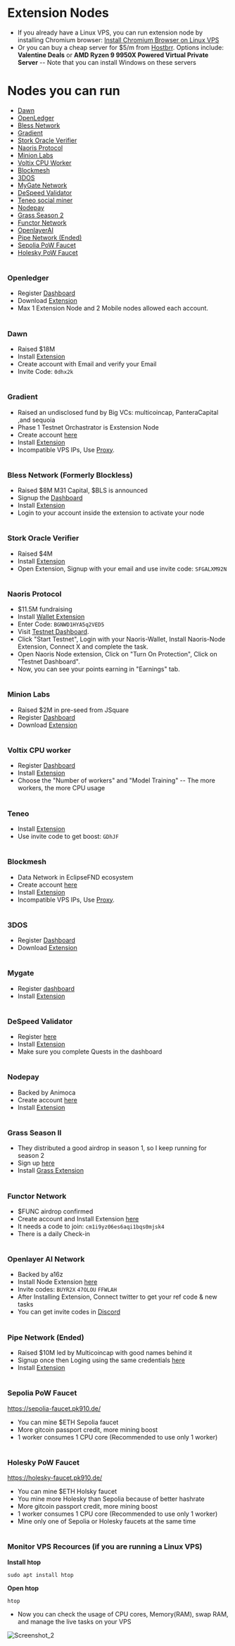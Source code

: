# Extension Nodes

* If you already have a Linux VPS, you can run extension node by installing Chromium browser: [Install Chromium Browser on Linux VPS](https://github.com/0xmoei/Install-Linux-Browser)
* Or you can buy a cheap server for $5/m from [Hostbrr](https://my.hostbrr.com/order/forms/a/NTMxNw==). Options include: **Valentine Deals** or **AMD Ryzen 9 9950X Powered Virtual Private Server** -- Note that you can install Windows on these servers

# Nodes you can run
* [Dawn](https://github.com/0xmoei/Extension-Nodes/blob/main/README.md#dawn)
* [OpenLedger](https://github.com/0xmoei/Extension-Nodes/blob/main/README.md#openledger)
* [Bless Network](https://github.com/0xmoei/Extension-Nodes/blob/main/README.md#bless-network-formerly-blockless)
* [Gradient](https://github.com/0xmoei/Extension-Nodes/blob/main/README.md#gradient)
* [Stork Oracle Verifier](https://github.com/0xmoei/Extension-Nodes/blob/main/README.md#stork-oracle-verifier)
* [Naoris Protocol](https://github.com/0xmoei/Extension-Nodes/blob/main/README.md#naoris-protocol)
* [Minion Labs](https://github.com/0xmoei/Extension-Nodes/blob/main/README.md#minion-labs)
* [Voltix CPU Worker](https://github.com/0xmoei/Extension-Nodes/blob/main/README.md#voltix-cpu-worker)
* [Blockmesh](https://github.com/0xmoei/Extension-Nodes/blob/main/README.md#blockmesh)
* [3DOS](https://github.com/0xmoei/Extension-Nodes/blob/main/README.md#3dos)
* [MyGate Network](https://github.com/0xmoei/Extension-Nodes/blob/main/README.md#mygate)
* [DeSpeed Validator](https://github.com/0xmoei/Extension-Nodes/blob/main/README.md#despeed-validator)
* [Teneo social miner](https://github.com/0xmoei/Extension-Nodes/blob/main/README.md#teneo)
* [Nodepay](https://github.com/0xmoei/Extension-Nodes/blob/main/README.md#nodepay)
* [Grass Season 2](https://github.com/0xmoei/Extension-Nodes/blob/main/README.md#grass-season-ii)
* [Functor Network](https://github.com/0xmoei/Extension-Nodes/blob/main/README.md#functor-network)
* [OpenlayerAI](https://github.com/0xmoei/Extension-Nodes/blob/main/README.md#openlayer-ai-network)
* [Pipe Network (Ended)](https://github.com/0xmoei/Extension-Nodes/blob/main/README.md#pipe-network)
* [Sepolia PoW Faucet](https://github.com/0xmoei/Extension-Nodes/blob/main/README.md#sepolia-pow-faucet)
* [Holesky PoW Faucet](https://github.com/0xmoei/Extension-Nodes/blob/main/README.md#holesky-pow-faucet)

#

### Openledger
* Register [Dashboard](https://testnet.openledger.xyz)
* Download [Extension](https://chromewebstore.google.com/detail/openledger-node/ekbbplmjjgoobhdlffmgeokalelnmjjc)
* Max 1 Extension Node and 2 Mobile nodes allowed each account.

#

### Dawn
* Raised $18M
* Install [Extension](https://chromewebstore.google.com/detail/dawn-validator-chrome-ext/fpdkjdnhkakefebpekbdhillbhonfjjp)
* Create account with Email and verify your Email
* Invite Code: `0dhx2k`

#

### Gradient
* Raised an undisclosed fund by Big VCs: multicoincap, PanteraCapital ,and sequoia
* Phase 1 Testnet Orchastrator is Exstension Node
* Create account [here](https://app.gradient.network/)
* Install [Extension](https://chromewebstore.google.com/detail/gradient-sentry-node/caacbgbklghmpodbdafajbgdnegacfmo)
* Incompatible VPS IPs, Use [Proxy](https://github.com/0xmoei/Install-Chromium-Linux-Browser/blob/main/README.md#install-proxy-on-chromium).

#

### Bless Network (Formerly Blockless)
* Raised $8M M31 Capital, $BLS is announced
* Signup the [Dashboard](https://bless.network/dashboard?ref=JGTHFQ)
* Install [Extension](https://chromewebstore.google.com/detail/bless/pljbjcehnhcnofmkdbjolghdcjnmekia)
* Login to your account inside the extension to activate your node

#

### Stork Oracle Verifier
* Raised $4M
* Install [Extension](https://chromewebstore.google.com/detail/stork-verify/knnliglhgkmlblppdejchidfihjnockl)
* Open Extension, Signup with your email and use invite code: `SFGALXM92N`

#

### Naoris Protocol
* $11.5M fundraising 
* Install [Wallet Extension](https://chromewebstore.google.com/detail/naoris-protocol-wallet/dbgibbbeebmbmmhmebogidfbfehejgfo?hl=en-GB&authuser=0)
* Enter Code: `BGNWD1HYA5q2VED5`
* Visit [Testnet Dashboard](https://naorisprotocol.network/testnet#how-it-works).
* Click "Start Testnet", Login with your Naoris-Wallet, Install Naoris-Node Extension, Connect X and complete the task.
* Open Naoris Node extension, Click on "Turn On Protection", Click on "Testnet Dashboard".
* Now, you can see your points earning in "Earnings" tab.

#

### Minion Labs
* Raised $2M in pre-seed from JSquare
* Register [Dashboard](https://app.minionlab.ai/?referralCode=yHqwjUSo)
* Download [Extension](https://www.minionlab.ai/download)


#

### Voltix CPU worker
* Register [Dashboard](https://voltix.ai/login?ref=OWS83)
* Install [Extension](https://chromewebstore.google.com/detail/voltix-built-for-ai-speci/dhffhdepkkepbcienheompkncklalogf?authuser=0&hl=en)
* Choose the "Number of workers" and "Model Training" -- The more workers, the more CPU usage

#

### Teneo
* Install [Extension](https://chromewebstore.google.com/detail/teneo-community-node/emcclcoaglgcpoognfiggmhnhgabppkm?authuser=0&hl=en)
* Use invite code to get boost: `GDhJF`

#

### Blockmesh
* Data Network in EclipseFND ecosystem
* Create account [here](https://app.blockmesh.xyz/register?invite_code=e0af8150-f715-4b0c-b19b-de6c07b8f413)
* Install [Extension](https://chromewebstore.google.com/detail/blockmesh-network/obfhoiefijlolgdmphcekifedagnkfjp)
* Incompatible VPS IPs, Use [Proxy](https://github.com/0xmoei/Install-Chromium-Linux-Browser/blob/main/README.md#install-proxy-on-chromium).

#

### 3DOS
* Register [Dashboard](https://dashboard.3dos.io/register?ref_code=88c840)
* Download [Extension](https://chromewebstore.google.com/detail/3dos-network/lpindahibbkakkdjifonckbhopdoaooe)


#

### Mygate
* Register [dashboard](https://app.mygate.network/login?code=MgaZin)
* Install [Extension](https://chromewebstore.google.com/detail/mygate-network-node/hajiimgolngmlbglaoheacnejbnnmoco?hl=en&pli=1)

#

### DeSpeed Validator
* Register [here
](https://app.despeed.net/register?ref=lyZh8xOzItge)
* Install [Extension](https://chromewebstore.google.com/detail/despeed-validator/ofpfdpleloiaaedjbfpocglfggbdpiem)
* Make sure you complete Quests in the dashboard

#

### Nodepay
* Backed by Animoca
* Create account [here](https://app.nodepay.ai/register?ref=eBGza9jaED3TeLV)
* Install [Extension](https://chromewebstore.google.com/detail/nodepay-extension/lgmpfmgeabnnlemejacfljbmonaomfmm)

#

### Grass Season II
* They distributed a good airdrop in season 1, so I keep running for season 2
* Sign up [here](https://app.getgrass.io/register?referralCode=qFJ68N1i9CVz3GR)
* Install [Grass Extension
](https://chromewebstore.google.com/detail/grass-lite-node/ilehaonighjijnmpnagapkhpcdbhclfg?hl=en&authuser=0)

#

### Functor Network
* $FUNC airdrop confirmed
* Create account and Install Extension [here](https://node.securitylabs.xyz/?from=extension&type=signin&referralCode=cm1i9yz06es6aqi1bqs0mjsk4)
* It needs a code to join: `cm1i9yz06es6aqi1bqs0mjsk4`
* There is a daily Check-in

#

### Openlayer AI Network
* Backed by a16z
* Install Node Extension [here](https://openlayer.tech)
* Invite codes: `BUYR2X` `47OLOU` `FFWLAH`
* After Installing Extension, Connect twitter to get your ref code & new tasks
* You can get invite codes in [Discord](https://discord.gg/openlayer)

#

### Pipe Network (Ended)
* Raised $10M led by Multicoincap with good names behind it
* Signup once then Loging using the same credentials [here](https://pipecdn.app/signup?ref=c2xhcmsuY3)
* Install [Extension](https://chromewebstore.google.com/detail/pipe-guardian-node/gelgmmdfajpefjbiaedgjkpekijhkgbe)

#

### Sepolia PoW Faucet
https://sepolia-faucet.pk910.de/
* You can mine $ETH Sepolia faucet
* More gitcoin passport credit, more mining boost
* 1 worker consumes 1 CPU core (Recommended to use only 1 worker)

#

### Holesky PoW Faucet
https://holesky-faucet.pk910.de/
* You can mine $ETH Holsky faucet
* You mine more Holesky than Sepolia because of better hashrate
* More gitcoin passport credit, more mining boost
* 1 worker consumes 1 CPU core (Recommended to use only 1 worker)
* Mine only one of Sepolia or Holesky faucets at the same time

#

### Monitor VPS Recources (if you are running a Linux VPS)
**Install htop**
```console
sudo apt install htop
```

**Open htop**
```
htop
```
* Now you can check the usage of CPU cores, Memory(RAM), swap RAM, and manage the live tasks on your VPS

![Screenshot_2](https://github.com/user-attachments/assets/ae9c648f-3c94-43cb-ad5c-7fc324096c1c)


